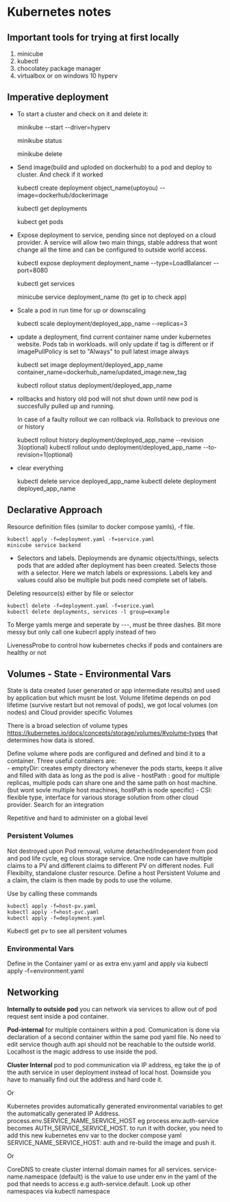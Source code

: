 # Kubernetes notes

## Important tools for trying at first locally
1) minicube
2) kubectl 
3) chocolatey package manager
4) virtualbox or on windows 10 hyperv

## Imperative deployment 

* To start a cluster and check on it and delete it: 

    minikube --start --driver=hyperv

    minikube status

    minikube delete

* Send image(build and uploded on dockerhub) to a pod and  deploy to cluster. And check if it worked
    
    kubectl create deployment object_name(uptoyou) --image=dockerhub/dockerimage

    kubectl get deployments

    kubect get pods

* Expose deployment to service, pending since not deployed on a cloud provider. A service will allow two main things, stable address that wont change all the time and can be configured to outside world access.

    kubectl expose deployment deployment_name --type=LoadBalancer --port=8080 

    kubectl get services 

    minicube service deployment_name (to get ip to check app)

* Scale a pod in run time for up or downscaling

    kubectl scale deployment/deployed_app_name --replicas=3

* update a deployment, find current container name under kubernetes website. Pods tab in workloads. will only update if tag is different or if imagePullPolicy is set to "Always" to pull latest image always

    kubectl set image deployment/deployed_app_name container_name=dockerhub_name/updated_image:new_tag

    kubectl rollout status deployment/deployed_app_name

* rollbacks and history 
   old pod will not shut down until new pod is succesfully pulled up and running.

   In case of a faulty rollout we can rollback via. Rollsback to previous one or history

    kubectl rollout history deployment/deployed_app_name --revision 3(optional)
    kubectl rollout undo deployment/deployed_app_name --to-revision=1(optional)

* clear everything

    kubectl delete service deployed_app_name
    kubectl delete deployment deployed_app_name

## Declarative Approach

Resource definition files (similar to docker compose yamls), -f file. 

    kubectl apply -f=deployment.yaml -f=service.yaml
    minicube service backend

- Selectors and labels. Deploymends are dynamic objects/things, selects pods that are added after deployment has been created. Selects those with a selector. Here we match labels or expressions. Labels key and values could also be multiple but pods need complete set of labels. 

Deleting resource(s) either by file or selector

    kubectl delete -f=deployment.yaml -f=serice.yaml
    kubectl delete deployments, services -l group=example

To Merge yamls merge and seperate by ---, must be three dashes. Bit more messy but only call one kubecrl apply instead of two

LivenessProbe to control how kubernetes checks if pods and containers are healthy or not

## Volumes - State - Environmental Vars

State is data created (user generated or app intermediate results) and used by application but which musnt be lost.
Volume lifetime depends on pod lifetime (survive restart but not removal of pods), we got local volumes (on nodes) and Cloud provider specific Volumes

There is a broad selection of volume types https://kubernetes.io/docs/concepts/storage/volumes/#volume-types that determines how data is stored.

Define volume where pods are configured and defined and bind it to a container. Three useful containers are: \
    - emptyDir: creates empty directory whenever the pods starts, keeps it alive and filled with data as long as the pod is alive
    - hostPath : good for multiple replicas, multiple pods can share one and the same path on host machine. (but wont sovle multiple host machines, hostPath is node specific)
    - CSI: flexible type, interface for various storage solution from other cloud provider. Search for an integration 

Repetitive and hard to administer on a global level

### Persistent Volumes

Not destroyed upon Pod removal, volume detached/independent from pod and pod life cycle, eg clous storage service. One node can have multiple claims to a PV and different claims to different PV on different nodes. Full Flexibilty, standalone cluster resource. 
Define a host Persistent Volume and a claim, the claim is then made by pods to use the volume.

Use by calling these commands

    kubectl apply -f=host-pv.yaml 
    kubectl apply -f=host-pvc.yaml
    kubectl apply -f=deployment.yaml

Kubectl get pv to see all persitent volumes

### Environmental Vars

Define in the Container yaml or as extra env.yaml and apply via kubectl apply -f=environment.yaml

## Networking

**Internally to outside pod** you can network via services to allow out of pod request sent inside a pod container. 

**Pod-internal** for multiple containers within a pod. Comunication is done via declaration of a second container within the same pod yaml file. No need to edit service though auth api should not be reachable to the outside world. Localhost is the magic address to use inside the pod.

**Cluster Internal** pod to pod communication via IP address, eg take the ip of the auth service in user deployment instead of local host. Downside you have to manually find out the address and hard code it. 

Or

Kubernetes provides automatically generated environmental variables to get the automatically generated IP Address. process.env.SERVICE_NAME_SERVICE_HOST eg process.env.auth-service becomes AUTH_SERVICE_SERVICE_HOST. to run it with docker, you need to add this new kubernetes env var to the docker compose yaml SERVICE_NAME_SERVICE_HOST: auth and re-build the image and push it.

Or

CoreDNS to create cluster internal domain names for all services. service-name.namespace (default) is the value to use under env in the yaml of the pod that needs to access e.g auth-service.default. Look up other namespaces via kubectl namespace